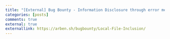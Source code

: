 ```yaml
---
title: "[External] Bug Bounty - Information Disclosure through error message + WAF Bypass led to Local File Inclusion - featuring @spenkkkkk"
categories: [posts]
comments: true
external: true
externallink: https://arben.sh/bugbounty/Local-File-Inclusion/
---
```

